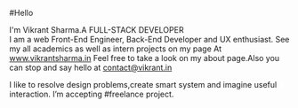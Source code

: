   #Hello
  
  I'm Vikrant Sharma.A FULL-STACK DEVELOPER  
  I am a web Front-End Engineer, Back-End Developer and UX enthusiast.
  See my all academics as well as intern projects on my page
  At www.vikrantsharma.in
  Feel free to take a look on my about page.Also you can stop and say hello
  at contact@vikrant.in
  
   I like to resolve design problems,create smart system and imagine useful interaction.
   I’m accepting #freelance project.    

